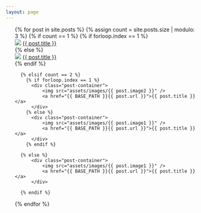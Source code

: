 ```yaml
---
layout: page
---
```



<ul class="posts">
  {% for post in site.posts %}
	  {% assign count = site.posts.size | modulo: 3 %}
	  {% if count == 1 %}
		{% if forloop.index == 1 %}	
		  <div class="post-container">
			  <img src="assets/images/{{ post.image3 }}" />
			  <a href="{{ BASE_PATH }}{{ post.url }}">{{ post.title }}</a>
		  </div>
		{% else %}
		  <div class="post-container">
			  <img src="assets/images/{{ post.image1 }}" />
			  <a href="{{ BASE_PATH }}{{ post.url }}">{{ post.title }}</a>
		  </div>
        {% endif %}
		  
	  {% elsif count == 2 %}
		{% if forloop.index == 1 %}		
		  <div class="post-container">
			  <img src="assets/images/{{ post.image2 }}" />
			  <a href="{{ BASE_PATH }}{{ post.url }}">{{ post.title }}</a>
		  </div>
		{% else %}	
		  <div class="post-container">
			  <img src="assets/images/{{ post.image1 }}" />
			  <a href="{{ BASE_PATH }}{{ post.url }}">{{ post.title }}</a>
		  </div>
        {% endif %}
		
	  {% else %}
	      <div class="post-container">
			  <img src="assets/images/{{ post.image1 }}" />
			  <a href="{{ BASE_PATH }}{{ post.url }}">{{ post.title }}</a>
		  </div>	  
	  
      {% endif %}
	  
	  
	  
  {% endfor %}
</ul>
